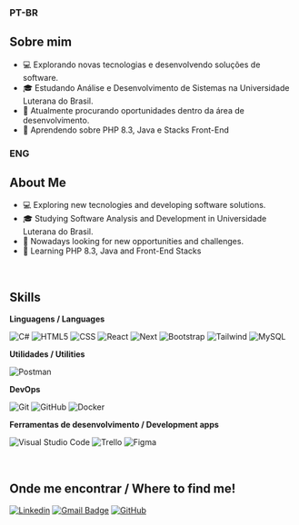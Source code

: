 
### PT-BR
## Sobre mim

- 💻 Explorando novas tecnologias e desenvolvendo soluções de software.
- 🎓 Estudando Análise e Desenvolvimento de Sistemas na Universidade Luterana do Brasil.
- 💼 Atualmente procurando oportunidades dentro da área de desenvolvimento.
- 🌱 Aprendendo sobre PHP 8.3, Java e Stacks Front-End

### ENG
## About Me
- 💻 Exploring new tecnologies and developing software solutions.
- 🎓 Studying Software Analysis and Development in Universidade Luterana do Brasil.
- 💼 Nowadays looking for new opportunities and challenges.
- 🌱 Learning PHP 8.3, Java and Front-End Stacks

<br />

## Skills

**Linguagens / Languages**

![C#](https://img.shields.io/badge/C%23-333333?style=flat&logo=c-sharp&logoColor=white)
![HTML5](https://img.shields.io/badge/-HTML5-333333?style=flat&logo=HTML5)
![CSS](https://img.shields.io/badge/-CSS-333333?style=flat&logo=CSS3&logoColor=1572B6)
![React](https://img.shields.io/badge/-React-333333?style=flat&logo=react)
![Next](https://img.shields.io/badge/Next-333333?style=flat&logo=next.js&logoColor=white)
![Bootstrap](https://img.shields.io/badge/-boostrap-333333?style=flat&logo=bootstrap&labelColor=0D1117)
![Tailwind](https://img.shields.io/badge/tailwindcss-333333.svg?style=flat&logo=tailwind-css&logoColor=white)
![MySQL](https://img.shields.io/badge/-MySQL-333333?style=flat&logo=mysql)

**Utilidades / Utilities**

![Postman](https://img.shields.io/badge/-Postman-333333?style=flat&logo=postman)

**DevOps**

![Git](https://img.shields.io/badge/-Git-333333?style=flat&logo=git)
![GitHub](https://img.shields.io/badge/-GitHub-333333?style=flat&logo=github)
![Docker](https://img.shields.io/badge/-Docker-333333?style=flat&logo=docker)

**Ferramentas de desenvolvimento / Development apps**

![Visual Studio Code](https://img.shields.io/badge/-Visual%20Studio%20Code-333333?style=flat&logo=visual-studio-code&logoColor=007ACC)
![Trello](https://img.shields.io/badge/-Trello-333333?style=flat&logo=trello&logoColor=007ACC)
![Figma](https://img.shields.io/badge/-Figma-333333?style=flat&logo=figma&logoColor=007ACC)


<br/>

## Onde me encontrar / Where to find me!

[![Linkedin](https://img.shields.io/badge/-Paulo_Roberto-blue?style=flat-square&logo=Linkedin&logoColor=white&link=https://www.linkedin.com/in/paulorobmsantos/)](https://www.linkedin.com/in/paulorobmsantos/)
[![Gmail Badge](https://img.shields.io/badge/-paulo.martinssantos20@gmail.com-006bed?style=flat-square&logo=Gmail&logoColor=white&link=mailto:paulo.martinssantos20@gmail.comL)](mailto:paulo.martinssantos20@gmail.com)
[![GitHub](https://img.shields.io/badge/GitHub-100000?style=flat&logo=github&logoColor=white)](https://github.com/PauloUlbra)
